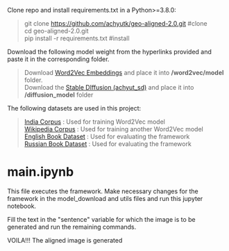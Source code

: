 Clone repo and install requirements.txt in a Python>=3.8.0:

> git clone https://github.com/achyutk/geo-aligned-2.0.git     #clone <br>
> cd geo-aligned-2.0.git <br>
> pip install -r requirements.txt    #install
 


Download the following model weight from the hyperlinks provided and paste it in the corresponding folder.

> Download [Word2Vec Embeddings](https://drive.google.com/drive/folders/1SGZEzirrWfHePQaDPVPhT-BzDWUWIkG8?usp=sharing) and place it into **/word2vec/model** folder. <br>
> Download the [Stable DIffusion (achyut\_sd)](https://drive.google.com/file/d/1eIkXxSf-3OodUtOONFM7F26wW4eBL9Mk/view?usp=sharing) and place it into **/diffusion_model** folder



The following datasets are used in this project:

> [India Corpus](https://drive.google.com/file/d/1_6bY8dqeg3I1-Rqtwrb1lhAX7Y6vGpF3/view?usp=sharing) : Used for training Word2Vec model <br>
> [Wikipedia Corpus](https://drive.google.com/file/d/1R4HeWvSDaxjFf2cysrxlwMT4_Msy79Dr/view?usp=sharing) : Used for training another Word2Vec model <br>
> [English Book Dataset](https://drive.google.com/drive/folders/1ZKY7XTQ6cQo1k8Lt24OQt0CGZ589Zekk?usp=sharing) : Used for evaluating the framework <br>
> [Russian Book Dataset](https://drive.google.com/drive/folders/1qVMe5ItBX6zgRyFy916eZEavVzgRUPuZ?usp=sharing) : Used for evaluating the framework



# main.ipynb

This file executes the framework. Make necessary changes for the framework in the model_download and utils files and run this jupyter notebook. 

Fill the text in the "sentence" variable for which the image is to be generated and run the remaining commands.

VOILA!!! The aligned image is generated



